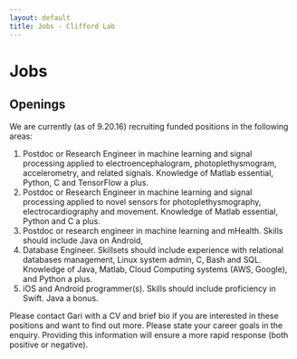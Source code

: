 ```yaml
---
layout: default
title: Jobs - Clifford Lab
---
```

<div class="jumbotron">
        <h1>Jobs</h1>
</div>

## Openings

We are currently (as of 9.20.16) recruiting funded positions in the following areas:

  1. Postdoc or Research Engineer in machine learning and signal processing applied to electroencephalogram, photoplethysmogram, accelerometry, and related signals. Knowledge of Matlab essential, Python, C and TensorFlow a plus.
  2. Postdoc or Research Engineer in machine learning and signal processing applied to novel sensors for photoplethysmography, electrocardiography and movement. Knowledge of Matlab essential, Python and C a plus.
  3. Postdoc or research engineer in machine learning and mHealth. Skills should include Java on Android,
  4. Database Engineer. Skillsets should include experience with relational databases management, Linux system admin, C, Bash and SQL. Knowledge of Java, Matlab, Cloud Computing systems (AWS, Google), and Python a plus.
  5. iOS and Android programmer(s). Skills should include proficiency in Swift. Java a bonus.

Please contact Gari with a CV and brief bio if you are interested in these positions and want to find out more. Please state your career goals in the enquiry. Providing this information will ensure a more rapid response (both positive or negative).
